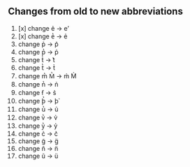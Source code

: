## Changes from old to new abbreviations

1. [x] change ẻ -> eʼ
2. [x] change e̔ -> ẻ
3. change p̉ -> p͛
4. change p̔ -> p̉
5. change t̉ -> t͛
6. change t̔ -> t̉
7. change m̔ M̔ -> m̉ M̉
8. change n̔ -> n̉
9. change ẜ -> s̉
10. change þ̔ -> þ̉
11. change u̔ -> ủ
12. change v̔ -> v̉
13. change y̔ -> ỷ
14. change c̉ -> c͛
15. change g̃ -> g̈  
16. change ñ -> n̈
17. change ũ -> ü
